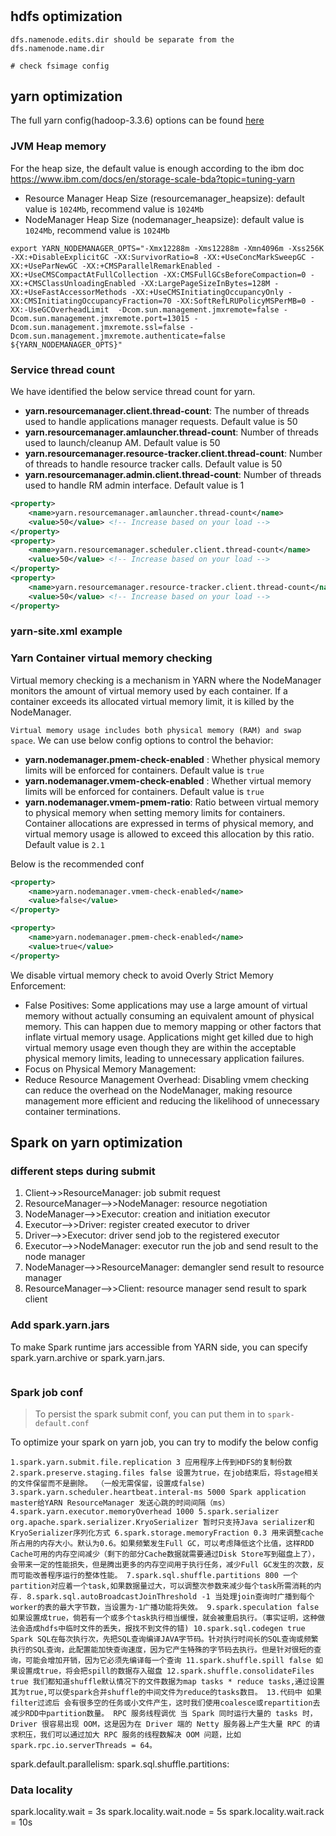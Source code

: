 # 

## hdfs optimization

```shell
dfs.namenode.edits.dir should be separate from the dfs.namenode.name.dir

# check fsimage config
```

## yarn optimization

The full yarn config(hadoop-3.3.6) options can be found [here](https://hadoop.apache.org/docs/r3.3.6/hadoop-yarn/hadoop-yarn-common/yarn-default.xml)

### JVM Heap memory 

For the heap size, the default value is enough according to the ibm doc
https://www.ibm.com/docs/en/storage-scale-bda?topic=tuning-yarn


- Resource Manager Heap Size (resourcemanager_heapsize): default value is `1024Mb`, recommend value is `1024Mb`
- NodeManager Heap Size (nodemanager_heapsize): default value is `1024Mb`, recommend value is `1024Mb`

```shell
export YARN_NODEMANAGER_OPTS="-Xmx12288m -Xms12288m -Xmn4096m -Xss256K -XX:+DisableExplicitGC -XX:SurvivorRatio=8 -XX:+UseConcMarkSweepGC -XX:+UseParNewGC -XX:+CMSParallelRemarkEnabled -XX:+UseCMSCompactAtFullCollection -XX:CMSFullGCsBeforeCompaction=0 -XX:+CMSClassUnloadingEnabled -XX:LargePageSizeInBytes=128M -XX:+UseFastAccessorMethods -XX:+UseCMSInitiatingOccupancyOnly -XX:CMSInitiatingOccupancyFraction=70 -XX:SoftRefLRUPolicyMSPerMB=0 -XX:-UseGCOverheadLimit  -Dcom.sun.management.jmxremote=false -Dcom.sun.management.jmxremote.port=13015 -Dcom.sun.management.jmxremote.ssl=false -Dcom.sun.management.jmxremote.authenticate=false ${YARN_NODEMANAGER_OPTS}"
```

### Service thread count

We have identified the below service thread count for yarn.
- **yarn.resourcemanager.client.thread-count**: The number of threads used to handle applications manager requests. Default value is 50
- **yarn.resourcemanager.amlauncher.thread-count**: Number of threads used to launch/cleanup AM. Default value is 50
- **yarn.resourcemanager.resource-tracker.client.thread-count**: Number of threads to handle resource tracker calls. Default value is 50
- **yarn.resourcemanager.admin.client.thread-count**: Number of threads used to handle RM admin interface. Default value is 1

```xml
<property>
    <name>yarn.resourcemanager.amlauncher.thread-count</name>
    <value>50</value> <!-- Increase based on your load -->
</property>
<property>
    <name>yarn.resourcemanager.scheduler.client.thread-count</name>
    <value>50</value> <!-- Increase based on your load -->
</property>
<property>
    <name>yarn.resourcemanager.resource-tracker.client.thread-count</name>
    <value>50</value> <!-- Increase based on your load -->
</property>
```

### yarn-site.xml example


### Yarn Container virtual memory checking

Virtual memory checking is a mechanism in YARN where the NodeManager monitors the amount of virtual memory used by 
each container. If a container exceeds its allocated virtual memory limit, it is killed by the NodeManager.

`Virtual memory usage includes both physical memory (RAM) and swap space`. We can use below config options to
control the behavior:

- **yarn.nodemanager.pmem-check-enabled** :	Whether physical memory limits will be enforced for containers. Default value is `true`
- **yarn.nodemanager.vmem-check-enabled** : Whether virtual memory limits will be enforced for containers. Default value is `true`
- **yarn.nodemanager.vmem-pmem-ratio**:	Ratio between virtual memory to physical memory when setting memory limits for 
                  containers. Container allocations are expressed in terms of physical memory, and virtual memory usage 
                   is allowed to exceed this allocation by this ratio. Default value is `2.1`

Below is the recommended conf

```xml
<property>
    <name>yarn.nodemanager.vmem-check-enabled</name>
    <value>false</value>
</property>

<property>
    <name>yarn.nodemanager.pmem-check-enabled</name>
    <value>true</value>
</property>
```

We disable virtual memory check to avoid Overly Strict Memory Enforcement:
- False Positives: Some applications may use a large amount of virtual memory without actually consuming an equivalent amount of physical memory. This can happen due to memory mapping or other factors that inflate virtual memory usage.
 Applications might get killed due to high virtual memory usage even though they are within the acceptable physical memory limits, leading to unnecessary application failures.
- Focus on Physical Memory Management:
- Reduce Resource Management Overhead: Disabling vmem checking can reduce the overhead on the NodeManager, making 
  resource management more efficient and reducing the likelihood of unnecessary container terminations.

## Spark on yarn optimization

### different steps during submit

1. Client->>ResourceManager: job submit request 
2. ResourceManager-->>NodeManager: resource negotiation
3. NodeManager-->>Executor: creation and initiation executor
4. Executor-->>Driver: register created executor to driver
5. Driver-->>Executor: driver send job to the registered executor
6. Executor-->>NodeManager: executor run the job and send result to the node manager
7. NodeManager-->>ResourceManager: demangler send result to resource manager
8. ResourceManager-->>Client: resource manager send result to spark client

### Add spark.yarn.jars

To make Spark runtime jars accessible from YARN side, you can specify spark.yarn.archive or spark.yarn.jars.
```shell

```

### Spark job conf

> To persist the spark submit conf, you can put them in to `spark-default.conf`

To optimize your spark on yarn job, you can try to modify the below config

```shell
1.spark.yarn.submit.file.replication 3 应用程序上传到HDFS的复制份数 2.spark.preserve.staging.files false 设置为true，在job结束后，将stage相关的文件保留而不是删除。 （一般无需保留，设置成false) 3.spark.yarn.scheduler.heartbeat.interal-ms 5000 Spark application master给YARN ResourceManager 发送心跳的时间间隔（ms） 4.spark.yarn.executor.memoryOverhead 1000 5.spark.serializer org.apache.spark.serializer.KryoSerializer 暂时只支持Java serializer和KryoSerializer序列化方式 6.spark.storage.memoryFraction 0.3 用来调整cache所占用的内存大小。默认为0.6。如果频繁发生Full GC，可以考虑降低这个比值，这样RDD Cache可用的内存空间减少（剩下的部分Cache数据就需要通过Disk Store写到磁盘上了），会带来一定的性能损失，但是腾出更多的内存空间用于执行任务，减少Full GC发生的次数，反而可能改善程序运行的整体性能。 7.spark.sql.shuffle.partitions 800 一个partition对应着一个task,如果数据量过大，可以调整次参数来减少每个task所需消耗的内存. 8.spark.sql.autoBroadcastJoinThreshold -1 当处理join查询时广播到每个worker的表的最大字节数，当设置为-1广播功能将失效。 9.spark.speculation false 如果设置成true，倘若有一个或多个task执行相当缓慢，就会被重启执行。（事实证明，这种做法会造成hdfs中临时文件的丢失，报找不到文件的错) 10.spark.sql.codegen true Spark SQL在每次执行次，先把SQL查询编译JAVA字节码。针对执行时间长的SQL查询或频繁执行的SQL查询，此配置能加快查询速度，因为它产生特殊的字节码去执行。但是针对很短的查询，可能会增加开销，因为它必须先编译每一个查询 11.spark.shuffle.spill false 如果设置成true，将会把spill的数据存入磁盘 12.spark.shuffle.consolidateFiles true 我们都知道shuffle默认情况下的文件数据为map tasks * reduce tasks,通过设置其为true,可以使spark合并shuffle的中间文件为reduce的tasks数目。 13.代码中 如果filter过滤后 会有很多空的任务或小文件产生，这时我们使用coalesce或repartition去减少RDD中partition数量。 RPC 服务线程调优 当 Spark 同时运行大量的 tasks 时，Driver 很容易出现 OOM，这是因为在 Driver 端的 Netty 服务器上产生大量 RPC 的请求积压，我们可以通过加大 RPC 服务的线程数解决 OOM 问题，比如 spark.rpc.io.serverThreads = 64。
```

spark.default.parallelism:
spark.sql.shuffle.partitions:

### Data locality
spark.locality.wait = 3s
spark.locality.wait.node = 5s
spark.locality.wait.rack = 10s